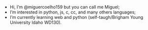 - Hi, I’m @miguercoelho159 but you can call me Miguel;
- I’m interested in python, js, c, cc, and many others languages;
- I’m currently learning web and python (self-taugh/Brigham Young University Idaho WD130).
